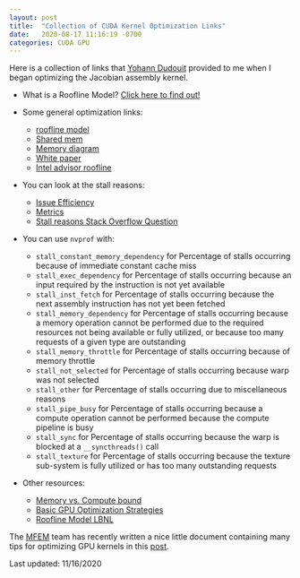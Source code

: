 ```yaml
---
layout: post
title:  "Collection of CUDA Kernel Optimization Links"
date:   2020-08-17 11:16:19 -0700
categories: CUDA GPU
---
```


Here is a collection of links that [Yohann Dudouit](https://people.llnl.gov/dudouit1) provided to me when I began optimizing the Jacobian assembly kernel. 

- What is a Roofline Model? [Click here to find out!](https://en.wikipedia.org/wiki/Roofline_model)
- Some general optimization links:
    - [roofline model](https://developer.download.nvidia.com/video/gputechconf/gtc/2019/presentation/s9624-performance-analysis-of-gpu-accelerated-applications-using-the-roofline-model.pdf)
    - [Shared mem](http://developer.download.nvidia.com/GTC/PDF/1083_Wang.pdf)
    - [Memory diagram](https://stackoverflow.com/questions/37732735/nvprof-option-for-bandwidth)
    - [White paper](https://arxiv.org/pdf/1804.06826.pdf)
    - [Intel advisor roofline](https://software.intel.com/content/www/us/en/develop/articles/intel-advisor-roofline.html)

- You can look at the stall reasons:
    - [Issue Efficiency](https://docs.nvidia.com/gameworks/content/developertools/desktop/analysis/report/cudaexperiments/kernellevel/issueefficiency.htm)
    - [Metrics](https://docs.nvidia.com/cuda/profiler-users-guide/index.html#metrics-reference-7x)
    - [Stall reasons Stack Overflow Question](https://stackoverflow.com/questions/14887807/what-are-other-issue-stall-reasons-displayed-by-the-nsight-profiler)

- You can use `nvprof` with:

    - `stall_constant_memory_dependency` for Percentage of stalls occurring because of immediate constant cache miss
    - `stall_exec_dependency` for Percentage of stalls occurring because an input required by the instruction is not yet available
    - `stall_inst_fetch` for Percentage of stalls occurring because the next assembly instruction has not yet been fetched
    - `stall_memory_dependency` for Percentage of stalls occurring because a memory operation cannot be performed due to the required resources not being available or fully utilized, or because too many requests of a given type are outstanding
    - `stall_memory_throttle` for Percentage of stalls occurring because of memory throttle
    - `stall_not_selected` for Percentage of stalls occurring because warp was not selected
    - `stall_other` for Percentage of stalls occurring due to miscellaneous reasons
    - `stall_pipe_busy` for Percentage of stalls occurring because a compute operation cannot be performed because the compute pipeline is busy
    - `stall_sync` for Percentage of stalls occurring because the warp is blocked at a `__syncthreads()` call
    - `stall_texture` for Percentage of stalls occurring because the texture sub-system is fully utilized or has too many outstanding requests

- Other resources:
    - [Memory vs. Compute bound](https://stackoverflow.com/questions/12811684/memory-bound-kernel-and-compute-bound-kernel-in-gpus)
    - [Basic GPU Optimization Strategies](https://www.paranumal.com/single-post/2018/02/26/basic-gpu-optimization-strategies)
    - [Roofline Model LBNL](https://docs.nersc.gov/development/performance-debugging-tools/roofline/)

The [MFEM](https://mfem.org/) team has recently written a nice little document containing many tips for optimizing GPU kernels in this [post](https://mfem.org/gpu-tips-n-tricks/).

Last updated: 11/16/2020